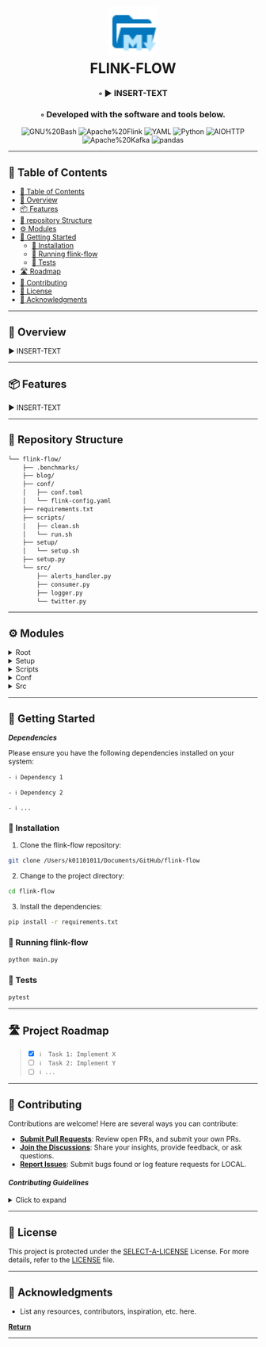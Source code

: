 <div align="center">
<h1 align="center">
<img src="https://raw.githubusercontent.com/PKief/vscode-material-icon-theme/ec559a9f6bfd399b82bb44393651661b08aaf7ba/icons/folder-markdown-open.svg" width="100" />
<br>FLINK-FLOW</h1>
<h3>◦ ► INSERT-TEXT</h3>
<h3>◦ Developed with the software and tools below.</h3>

<p align="center">
<img src="https://img.shields.io/badge/GNU%20Bash-4EAA25.svg?style=flat-square&logo=GNU-Bash&logoColor=white" alt="GNU%20Bash" />
<img src="https://img.shields.io/badge/Apache%20Flink-E6526F.svg?style=flat-square&logo=Apache-Flink&logoColor=white" alt="Apache%20Flink" />
<img src="https://img.shields.io/badge/YAML-CB171E.svg?style=flat-square&logo=YAML&logoColor=white" alt="YAML" />
<img src="https://img.shields.io/badge/Python-3776AB.svg?style=flat-square&logo=Python&logoColor=white" alt="Python" />
<img src="https://img.shields.io/badge/AIOHTTP-2C5BB4.svg?style=flat-square&logo=AIOHTTP&logoColor=white" alt="AIOHTTP" />
<img src="https://img.shields.io/badge/Apache%20Kafka-231F20.svg?style=flat-square&logo=Apache-Kafka&logoColor=white" alt="Apache%20Kafka" />
<img src="https://img.shields.io/badge/pandas-150458.svg?style=flat-square&logo=pandas&logoColor=white" alt="pandas" />
</p>
</div>

---

## 📖 Table of Contents
- [📖 Table of Contents](#-table-of-contents)
- [📍 Overview](#-overview)
- [📦 Features](#-features)
- [📂 repository Structure](#-repository-structure)
- [⚙️ Modules](#modules)
- [🚀 Getting Started](#-getting-started)
    - [🔧 Installation](#-installation)
    - [🤖 Running flink-flow](#-running-flink-flow)
    - [🧪 Tests](#-tests)
- [🛣 Roadmap](#-roadmap)
- [🤝 Contributing](#-contributing)
- [📄 License](#-license)
- [👏 Acknowledgments](#-acknowledgments)

---


## 📍 Overview

► INSERT-TEXT

---

## 📦 Features

► INSERT-TEXT

---


## 📂 Repository Structure

```sh
└── flink-flow/
    ├── .benchmarks/
    ├── blog/
    ├── conf/
    │   ├── conf.toml
    │   └── flink-config.yaml
    ├── requirements.txt
    ├── scripts/
    │   ├── clean.sh
    │   └── run.sh
    ├── setup/
    │   └── setup.sh
    ├── setup.py
    └── src/
        ├── alerts_handler.py
        ├── consumer.py
        ├── logger.py
        └── twitter.py

```

---


## ⚙️ Modules

<details closed><summary>Root</summary>

| File                       | Summary       |
| ---                        | ---           |
| [requirements.txt]({file}) | ► INSERT-TEXT |
| [setup.py]({file})         | ► INSERT-TEXT |

</details>

<details closed><summary>Setup</summary>

| File               | Summary       |
| ---                | ---           |
| [setup.sh]({file}) | ► INSERT-TEXT |

</details>

<details closed><summary>Scripts</summary>

| File               | Summary       |
| ---                | ---           |
| [run.sh]({file})   | ► INSERT-TEXT |
| [clean.sh]({file}) | ► INSERT-TEXT |

</details>

<details closed><summary>Conf</summary>

| File                        | Summary       |
| ---                         | ---           |
| [flink-config.yaml]({file}) | ► INSERT-TEXT |
| [conf.toml]({file})         | ► INSERT-TEXT |

</details>

<details closed><summary>Src</summary>

| File                        | Summary       |
| ---                         | ---           |
| [alerts_handler.py]({file}) | ► INSERT-TEXT |
| [logger.py]({file})         | ► INSERT-TEXT |
| [consumer.py]({file})       | ► INSERT-TEXT |
| [twitter.py]({file})        | ► INSERT-TEXT |

</details>

---

## 🚀 Getting Started

***Dependencies***

Please ensure you have the following dependencies installed on your system:

`- ℹ️ Dependency 1`

`- ℹ️ Dependency 2`

`- ℹ️ ...`

### 🔧 Installation

1. Clone the flink-flow repository:
```sh
git clone /Users/k01101011/Documents/GitHub/flink-flow
```

2. Change to the project directory:
```sh
cd flink-flow
```

3. Install the dependencies:
```sh
pip install -r requirements.txt
```

### 🤖 Running flink-flow

```sh
python main.py
```

### 🧪 Tests
```sh
pytest
```

---


## 🛣 Project Roadmap

> - [X] `ℹ️  Task 1: Implement X`
> - [ ] `ℹ️  Task 2: Implement Y`
> - [ ] `ℹ️ ...`


---

## 🤝 Contributing

Contributions are welcome! Here are several ways you can contribute:

- **[Submit Pull Requests](https://github.com/local/flink-flow/blob/main/CONTRIBUTING.md)**: Review open PRs, and submit your own PRs.
- **[Join the Discussions](https://github.com/local/flink-flow/discussions)**: Share your insights, provide feedback, or ask questions.
- **[Report Issues](https://github.com/local/flink-flow/issues)**: Submit bugs found or log feature requests for LOCAL.

#### *Contributing Guidelines*

<details closed>
<summary>Click to expand</summary>

1. **Fork the Repository**: Start by forking the project repository to your GitHub account.
2. **Clone Locally**: Clone the forked repository to your local machine using a Git client.
   ```sh
   git clone <your-forked-repo-url>
   ```
3. **Create a New Branch**: Always work on a new branch, giving it a descriptive name.
   ```sh
   git checkout -b new-feature-x
   ```
4. **Make Your Changes**: Develop and test your changes locally.
5. **Commit Your Changes**: Commit with a clear and concise message describing your updates.
   ```sh
   git commit -m 'Implemented new feature x.'
   ```
6. **Push to GitHub**: Push the changes to your forked repository.
   ```sh
   git push origin new-feature-x
   ```
7. **Submit a Pull Request**: Create a PR against the original project repository. Clearly describe the changes and their motivations.

Once your PR is reviewed and approved, it will be merged into the main branch.

</details>

---

## 📄 License


This project is protected under the [SELECT-A-LICENSE](https://choosealicense.com/licenses) License. For more details, refer to the [LICENSE](https://choosealicense.com/licenses/) file.

---

## 👏 Acknowledgments

- List any resources, contributors, inspiration, etc. here.

[**Return**](#Top)

---
